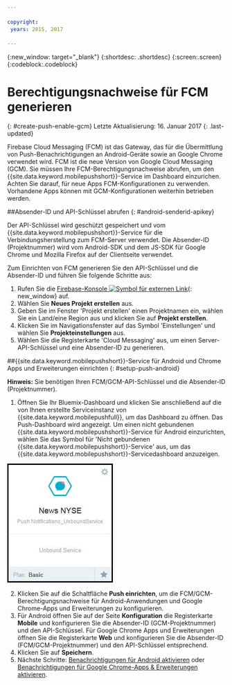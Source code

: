 ```yaml
---

copyright:
 years: 2015, 2017

---
```


{:new_window: target="_blank"}
{:shortdesc: .shortdesc}
{:screen:.screen}
{:codeblock:.codeblock}

# Berechtigungsnachweise für FCM generieren
{: #create-push-enable-gcm}
Letzte Aktualisierung: 16. Januar 2017
{: .last-updated}

Firebase Cloud Messaging (FCM) ist das Gateway, das für die Übermittlung von Push-Benachrichtigungen an Android-Geräte sowie an Google Chrome verwendet wird. FCM ist die neue Version von Google Cloud Messaging (GCM). Sie müssen Ihre FCM-Berechtigungsnachweise abrufen, um den {{site.data.keyword.mobilepushshort}}-Service im Dashboard einzurichen. Achten Sie darauf, für neue Apps FCM-Konfigurationen zu verwenden. Vorhandene Apps können mit GCM-Konfigurationen weiterhin betrieben werden.

##Absender-ID und API-Schlüssel abrufen
{: #android-senderid-apikey}

Der API-Schlüssel wird geschützt gespeichert und vom {{site.data.keyword.mobilepushshort}}-Service für die Verbindungsherstellung zum FCM-Server verwendet. Die Absender-ID (Projektnummer) wird vom Android-SDK und dem JS-SDK für Google Chrome und Mozilla Firefox auf der Clientseite verwendet. 

Zum Einrichten von FCM generieren Sie den API-Schlüssel und die Absender-ID und führen Sie folgende Schritte aus:

1. Rufen Sie die [Firebase-Konsole ![Symbol für externen Link](../../icons/launch-glyph.svg "Symbol für externen Link")](https://console.firebase.google.com/?pli=1 "Symbol für externen Link"){: new_window} auf.
2. Wählen Sie **Neues Projekt erstellen** aus. 
3. Geben Sie im Fenster 'Projekt erstellen' einen Projektnamen ein, wählen Sie ein Land/eine Region aus und klicken Sie auf **Projekt erstellen**.
3. Klicken Sie im Navigationsfenster auf das Symbol 'Einstellungen' und wählen Sie **Projekteinstellungen** aus.
4. Wählen Sie die Registerkarte 'Cloud Messaging' aus, um einen Server-API-Schlüssel und eine Absender-ID zu generieren.

##{{site.data.keyword.mobilepushshort}}-Service für Android und Chrome Apps und Erweiterungen einrichten
{: #setup-push-android}

**Hinweis:** Sie benötigen Ihren FCM/GCM-API-Schlüssel und die Absender-ID (Projektnummer).

1. Öffnen Sie Ihr Bluemix-Dashboard und klicken Sie anschließend auf die von Ihnen erstellte Serviceinstanz von {{site.data.keyword.mobilepushfull}}, um das Dashboard zu öffnen. Das Push-Dashboard wird angezeigt. Um einen nicht gebundenen {{site.data.keyword.mobilepushshort}}-Service für Android einzurichten, wählen Sie das Symbol für 'Nicht gebundenen {{site.data.keyword.mobilepushshort}}-Service' aus, um das {{site.data.keyword.mobilepushshort}}-Servicedashboard anzuzeigen. 

![Push-Dashboard](images/push_unbound.jpg)

2. Klicken Sie auf die Schaltfläche **Push einrichten**, um die FCM/GCM-Berechtigungsnachweise für Android-Anwendungen und Google Chrome-Apps und Erweiterungen zu konfigurieren.
3. Für Android öffnen Sie auf der Seite **Konfiguration** die Registerkarte **Mobile** und konfigurieren Sie die Absender-ID (GCM-Projektnummer) und den API-Schlüssel. Für Google Chrome Apps und Erweiterungen öffnen Sie die Registerkarte **Web** und konfigurieren Sie die Absender-ID (FCM/GCM-Projektnummer) und den API-Schlüssel entsprechend.
4. Klicken Sie auf **Speichern**.
5. Nächste Schritte: [Benachrichtigungen für Android aktivieren](c_enable_push.html) oder [Benachrichtigungen für Google Chrome-Apps & Erweiterungen aktivieren](c_enable_push.html).


